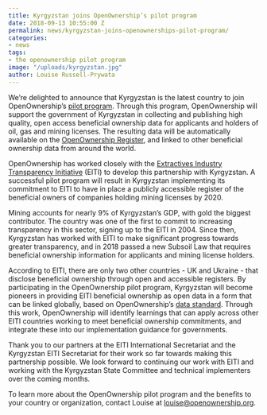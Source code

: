 ```yaml
---
title: Kyrgyzstan joins OpenOwnership’s pilot program
date: 2018-09-13 10:55:00 Z
permalink: news/kyrgyzstan-joins-openownerships-pilot-program/
categories:
- news
tags:
- the openownership pilot program
image: "/uploads/kyrgyzstan.jpg"
author: Louise Russell-Prywata
---
```


We’re delighted to announce that Kyrgyzstan is the latest country to join OpenOwnership’s [pilot program](https://openownership.org/the-openownership-pilot-program/). Through this program, OpenOwnership will support the government of Kyrgyzstan in collecting and publishing high quality, open access beneficial ownership data for applicants and holders of oil, gas and mining licenses. The resulting data will be automatically available on the [OpenOwnership Register](https://register.openownership.org/), and linked to other beneficial ownership data from around the world.

OpenOwnership has worked closely with the [Extractives Industry Transparency Initiative](https://eiti.org/) (EITI) to develop this partnership with Kyrgyzstan. A successful pilot program will result in Kyrgyzstan implementing its commitment to EITI to have in place a publicly accessible register of the beneficial owners of companies holding mining licenses by 2020.

Mining accounts for nearly 9% of Kyrgyzstan’s GDP, with gold the biggest contributor. The country was one of the first to commit to increasing transparency in this sector, signing up to the EITI in 2004. Since then, Kyrgyzstan has worked with EITI to make significant progress towards greater transparency, and in 2018 passed a new Subsoil Law that requires beneficial ownership information for applicants and mining license holders.

According to EITI, there are only two other countries - UK and Ukraine - that disclose beneficial ownership through open and accessible registers. By participating in the OpenOwnership pilot program, Kyrgyzstan will become pioneers in providing EITI beneficial ownership as open data in a form that can be linked globally, based on OpenOwnership’s [data standard](http://openownership.org/news/coming-soon-a-beneficial-ownership-data-standard/). Through this work, OpenOwnership will identify learnings that can apply across other EITI countries working to meet beneficial ownership commitments, and integrate these into our implementation guidance for governments.

Thank you to our partners at the EITI International Secretariat and the Kyrgyzstan EITI Secretariat for their work so far towards making this partnership possible. We look forward to continuing our work with EITI and working with the Kyrgyzstan State Committee and technical implementers over the coming months.

To learn more about the OpenOwnership pilot program and the benefits to your country or organization, contact Louise at [louise@openownership.org](mailto:louise@openownership.org).
